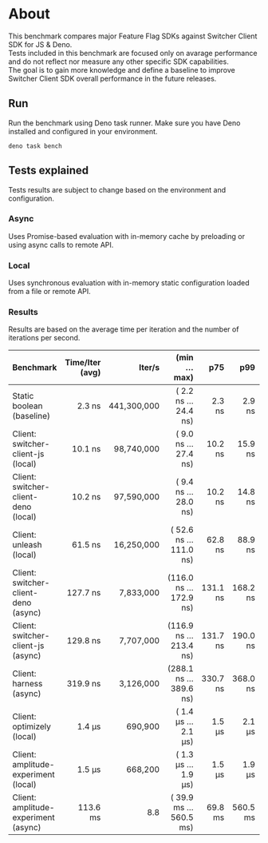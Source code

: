 # About

This benchmark compares major Feature Flag SDKs against Switcher Client SDK for JS & Deno.<br> 
Tests included in this benchmark are focused only on avarage performance and do not reflect nor measure any other specific SDK capabilities.<br> 
The goal is to gain more knowledge and define a baseline to improve Switcher Client SDK overall performance in the future releases.

## Run

Run the benchmark using Deno task runner. Make sure you have Deno installed and configured in your environment.

```
deno task bench
```

## Tests explained

Tests results are subject to change based on the environment and configuration.

### Async

Uses Promise-based evaluation with in-memory cache by preloading or using async calls to remote API.

### Local

Uses synchronous evaluation with in-memory static configuration loaded from a file or remote API.

### Results

Results are based on the average time per iteration and the number of iterations per second.

| Benchmark                             | Time/Iter (avg) | Iter/s        | (min … max)           | p75      | p99      | p995     |
| ------------------------------------- | --------------: | ------------: | --------------------: | -------: | -------: | -------: |
| Static boolean (baseline)             |          2.3 ns |   441,300,000 | (  2.2 ns …  24.4 ns) |   2.3 ns |   2.9 ns |   3.5 ns |
| Client: switcher-client-js (local)    |         10.1 ns |    98,740,000 | (  9.0 ns …  27.4 ns) |  10.2 ns |  15.9 ns |  17.4 ns |
| Client: switcher-client-deno (local)  |         10.2 ns |    97,590,000 | (  9.4 ns …  28.0 ns) |  10.2 ns |  14.8 ns |  15.8 ns |
| Client: unleash (local)               |         61.5 ns |    16,250,000 | ( 52.6 ns … 111.0 ns) |  62.8 ns |  88.9 ns |  91.4 ns |
| Client: switcher-client-deno (async)  |        127.7 ns |     7,833,000 | (116.0 ns … 172.9 ns) | 131.1 ns | 168.2 ns | 168.9 ns |
| Client: switcher-client-js (async)    |        129.8 ns |     7,707,000 | (116.9 ns … 213.4 ns) | 131.7 ns | 190.0 ns | 208.5 ns |
| Client: harness (async)               |        319.9 ns |     3,126,000 | (288.1 ns … 389.6 ns) | 330.7 ns | 368.0 ns | 389.6 ns |
| Client: optimizely (local)            |          1.4 µs |       690,900 | (  1.4 µs …   2.1 µs) |   1.5 µs |   2.1 µs |   2.1 µs |
| Client: amplitude-experiment (local)  |          1.5 µs |       668,200 | (  1.3 µs …   1.9 µs) |   1.5 µs |   1.9 µs |   1.9 µs |
| Client: amplitude-experiment (async)  |        113.6 ms |           8.8 | ( 39.9 ms … 560.5 ms) |  69.8 ms | 560.5 ms | 560.5 ms |